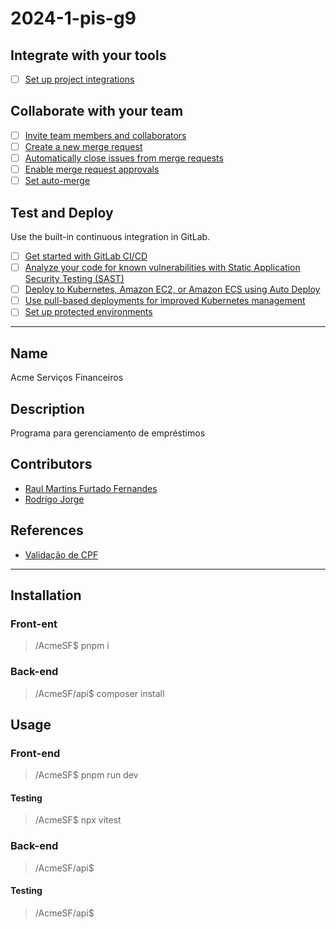 # 2024-1-pis-g9

## Integrate with your tools

- [ ] [Set up project integrations](https://gitlab.com/thiagodp/2024-1-pis-g9/-/settings/integrations)

## Collaborate with your team

- [ ] [Invite team members and collaborators](https://docs.gitlab.com/ee/user/project/members/)
- [ ] [Create a new merge request](https://docs.gitlab.com/ee/user/project/merge_requests/creating_merge_requests.html)
- [ ] [Automatically close issues from merge requests](https://docs.gitlab.com/ee/user/project/issues/managing_issues.html#closing-issues-automatically)
- [ ] [Enable merge request approvals](https://docs.gitlab.com/ee/user/project/merge_requests/approvals/)
- [ ] [Set auto-merge](https://docs.gitlab.com/ee/user/project/merge_requests/merge_when_pipeline_succeeds.html)

## Test and Deploy

Use the built-in continuous integration in GitLab.

- [ ] [Get started with GitLab CI/CD](https://docs.gitlab.com/ee/ci/quick_start/index.html)
- [ ] [Analyze your code for known vulnerabilities with Static Application Security Testing (SAST)](https://docs.gitlab.com/ee/user/application_security/sast/)
- [ ] [Deploy to Kubernetes, Amazon EC2, or Amazon ECS using Auto Deploy](https://docs.gitlab.com/ee/topics/autodevops/requirements.html)
- [ ] [Use pull-based deployments for improved Kubernetes management](https://docs.gitlab.com/ee/user/clusters/agent/)
- [ ] [Set up protected environments](https://docs.gitlab.com/ee/ci/environments/protected_environments.html)

***





## Name
Acme Serviços Financeiros

## Description
Programa para gerenciamento de empréstimos

## Contributors
- [Raul Martins Furtado Fernandes](https://gitlab.com/Raulzito311)
- [Rodrigo Jorge](https://gitlab.com/rodrigojorge12)

## References
- [Validação de CPF](https://dicasdeprogramacao.com.br/algoritmo-para-validar-cpf/)





***

## Installation
### Front-ent

>/AcmeSF$ pnpm i

### Back-end
>/AcmeSF/api$ composer install

## Usage
### Front-end
>/AcmeSF$ pnpm run dev
#### Testing
>/AcmeSF$ npx vitest

### Back-end
>/AcmeSF/api$ 
#### Testing
>/AcmeSF/api$ 
